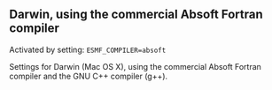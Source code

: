 ## Darwin, using the commercial Absoft Fortran compiler

Activated by setting: `ESMF_COMPILER=absoft`

Settings for Darwin (Mac OS X), using the commercial Absoft Fortran compiler
and the GNU C++ compiler (g++).
